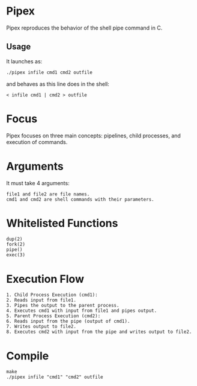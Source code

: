 # Pipex

Pipex reproduces the behavior of the shell pipe command in C.

## Usage

It launches as:

```sh
./pipex infile cmd1 cmd2 outfile
```
and behaves as this line does in the shell:
```
< infile cmd1 | cmd2 > outfile
```
# Focus
Pipex focuses on three main concepts: pipelines, child processes, and execution of commands.

# Arguments
It must take 4 arguments:
```
file1 and file2 are file names.
cmd1 and cmd2 are shell commands with their parameters.
```
# Whitelisted Functions
```
dup(2)
fork(2)
pipe()
exec(3)
```
# Execution Flow
```
1. Child Process Execution (cmd1):
2. Reads input from file1.
3. Pipes the output to the parent process.
4. Executes cmd1 with input from file1 and pipes output.
5. Parent Process Execution (cmd2):
6. Reads input from the pipe (output of cmd1).
7. Writes output to file2.
8. Executes cmd2 with input from the pipe and writes output to file2.
```

# Compile
```
make 
./pipex infile "cmd1" "cmd2" outfile
